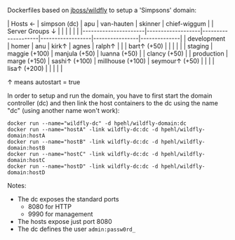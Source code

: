 Dockerfiles based on [jboss/wildfly](https://registry.hub.docker.com/u/jboss/wildfly/) to setup a 'Simpsons' domain:

| Hosts &larr;         | simpson (dc)      | apu                | van-hauten       | skinner        | chief-wiggum |
| Server Groups &darr; |                   |                    |                  |                |              |
|----------------------|-------------------|--------------------|------------------|----------------|--------------|
| development          | homer             | anu                | kirk&uarr;       | agnes          | ralph&uarr;  |
|                      | bart&uarr; (+50)  |                    |                  |                |              |
| staging              | maggie (+100)     | manjula (+50)      | luanna (+50)     |                | clancy (+50) |
| production           | marge (+150)      | sashi&uarr; (+100) | millhouse (+100) | seymour↑ (+50) |              |
|                      | lisa&uarr; (+200) |                    |                  |                |              |

&uarr; means autostart = true

In order to setup and run the domain, you have to first start the domain controller (dc) and then link the host containers to the dc using the name "dc" (using another name won't work):

    docker run --name="wildfly-dc" -d hpehl/wildfly-domain:dc
    docker run --name="hostA" -link wildfly-dc:dc -d hpehl/wildfly-domain:hostA
    docker run --name="hostB" -link wildfly-dc:dc -d hpehl/wildfly-domain:hostB
    docker run --name="hostC" -link wildfly-dc:dc -d hpehl/wildfly-domain:hostC
    docker run --name="hostD" -link wildfly-dc:dc -d hpehl/wildfly-domain:hostD

Notes:

- The dc exposes the standard ports
  - 8080 for HTTP
  - 9990 for management
- The hosts expose just port 8080
- The dc defines the user `admin:passw0rd_`
